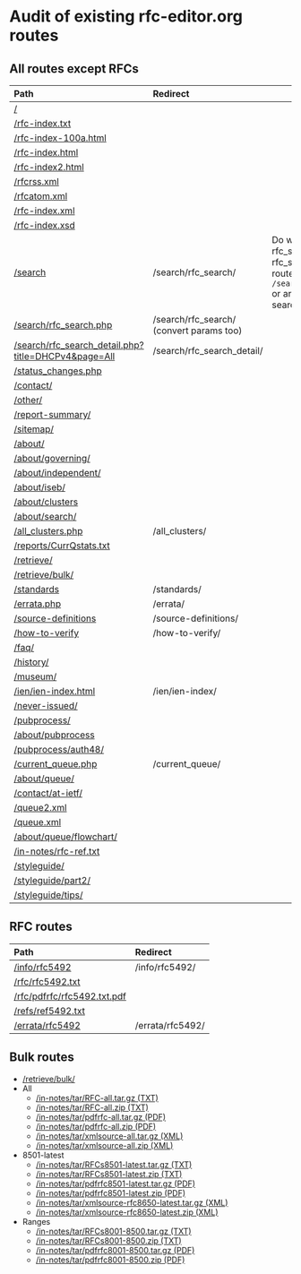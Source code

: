 # Audit of existing rfc-editor.org routes

## All routes except RFCs

| Path                                                                                                                                 | Redirect                                 | Notes                                                                                                                        |
| :----------------------------------------------------------------------------------------------------------------------------------- | :--------------------------------------- | ---------------------------------------------------------------------------------------------------------------------------- |
| [/](https://www.rfc-editor.org/)                                                                                                     |                                          |                                                                                                                              |
| [/rfc-index.txt](https://www.rfc-editor.org/rfc-index.txt)                                                                           |                                          |
| [/rfc-index-100a.html](https://www.rfc-editor.org/rfc-index-100a.html)                                                               |                                          |
| [/rfc-index.html](https://www.rfc-editor.org/rfc-index.html)                                                                         |                                          |
| [/rfc-index2.html](https://www.rfc-editor.org/rfc-index2.html)                                                                       |                                          |
| [/rfcrss.xml](https://www.rfc-editor.org/rfcrss.xml)                                                                                 |                                          |
| [/rfcatom.xml](https://www.rfc-editor.org/rfcatom.xml)                                                                               |                                          |
| [/rfc-index.xml](https://www.rfc-editor.org/rfc-index.xml)                                                                           |                                          |
| [/rfc-index.xsd](https://www.rfc-editor.org/rfc-index.xsd)                                                                           |                                          |
| [/search](https://www.rfc-editor.org/search)                                                                                         | /search/rfc_search/                      | Do we merge rfc_search.php and rfc_search_detail.php routes into eg `/search/rfc_search` or are there distinct search pages? |
| [/search/rfc_search.php](https://www.rfc-editor.org/search/rfc_search.php)                                                           | /search/rfc_search/ (convert params too) |
| [/search/rfc_search_detail.php?title=DHCPv4&page=All](https://www.rfc-editor.org/search/rfc_search_detail.php?title=DHCPv4&page=All) | /search/rfc_search_detail/               |
| [/status_changes.php](https://www.rfc-editor.org/status_changes.php)                                                                 |                                          |
| [/contact/](https://www.rfc-editor.org/contact/)                                                                                     |                                          |
| [/other/](https://www.rfc-editor.org/other/)                                                                                         |                                          |
| [/report-summary/](https://www.rfc-editor.org/report-summary/)                                                                       |                                          |
| [/sitemap/](https://www.rfc-editor.org/sitemap/)                                                                                     |                                          |
| [/about/](https://www.rfc-editor.org/about/)                                                                                         |                                          |
| [/about/governing/](https://www.rfc-editor.org/about/governing/)                                                                     |                                          |
| [/about/independent/](https://www.rfc-editor.org/about/independent/)                                                                 |                                          |
| [/about/iseb/](https://www.rfc-editor.org/about/iseb/)                                                                               |                                          |
| [/about/clusters](https://www.rfc-editor.org/about/clusters)                                                                         |                                          |
| [/about/search/](https://www.rfc-editor.org/about/search/)                                                                           |                                          |
| [/all_clusters.php](https://www.rfc-editor.org/all_clusters.php)                                                                     | /all_clusters/                           |
| [/reports/CurrQstats.txt](https://www.rfc-editor.org/reports/CurrQstats.txt)                                                         |                                          |
| [/retrieve/](https://www.rfc-editor.org/retrieve/)                                                                                   |                                          |
| [/retrieve/bulk/](https://www.rfc-editor.org/retrieve/bulk/)                                                                         |                                          |
| [/standards](https://www.rfc-editor.org/standards)                                                                                   | /standards/                              |
| [/errata.php](https://www.rfc-editor.org/errata.php)                                                                                 | /errata/                                 |
| [/source-definitions](https://www.rfc-editor.org/source-definitions)                                                                 | /source-definitions/                     |
| [/how-to-verify](https://www.rfc-editor.org/how-to-verify)                                                                           | /how-to-verify/                          |
| [/faq/](https://www.rfc-editor.org/faq/)                                                                                             |                                          |
| [/history/](https://www.rfc-editor.org/history/)                                                                                     |                                          |
| [/museum/](https://www.rfc-editor.org/in-notes/museum/)                                                                              |                                          |
| [/ien/ien-index.html](https://www.rfc-editor.org/ien/ien-index.html)                                                                 | /ien/ien-index/                          |
| [/never-issued/](https://www.rfc-editor.org/never-issued/)                                                                           |                                          |
| [/pubprocess/](https://www.rfc-editor.org/pubprocess/)                                                                               |                                          |
| [/about/pubprocess](https://www.rfc-editor.org/about/pubprocess)                                                                     |                                          |
| [/pubprocess/auth48/](https://www.rfc-editor.org/pubprocess/auth48/)                                                                 |                                          |
| [/current_queue.php](https://www.rfc-editor.org/current_queue.php)                                                                   | /current_queue/                          |
| [/about/queue/](https://www.rfc-editor.org/about/queue/)                                                                             |                                          |
| [/contact/at-ietf/](https://www.rfc-editor.org/contact/at-ietf/)                                                                     |                                          |
| [/queue2.xml](https://www.rfc-editor.org/queue2.xml)                                                                                 |                                          |
| [/queue.xml](https://www.rfc-editor.org/queue.xml)                                                                                   |                                          |
| [/about/queue/flowchart/](https://www.rfc-editor.org/about/queue/flowchart/)                                                         |                                          |
| [/in-notes/rfc-ref.txt](https://www.rfc-editor.org/in-notes/rfc-ref.txt)                                                             |                                          |
| [/styleguide/](https://www.rfc-editor.org/styleguide/)                                                                               |                                          |
| [/styleguide/part2/](https://www.rfc-editor.org/styleguide/part2/)                                                                   |                                          |
| [/styleguide/tips/](https://www.rfc-editor.org/styleguide/tips/)                                                                     |                                          |

## RFC routes

| Path                                                                                 | Redirect         |
| :----------------------------------------------------------------------------------- | :--------------- |
| [/info/rfc5492](https://www.rfc-editor.org/info/rfc5492)                             | /info/rfc5492/   |
| [/rfc/rfc5492.txt](https://www.rfc-editor.org/rfc/rfc5492.txt)                       |                  |
| [/rfc/pdfrfc/rfc5492.txt.pdf](https://www.rfc-editor.org/rfc/pdfrfc/rfc5492.txt.pdf) |                  |
| [/refs/ref5492.txt](https://www.rfc-editor.org/refs/ref5492.txt)                     |                  |
| [/errata/rfc5492](https://www.rfc-editor.org/errata/rfc5492)                         | /errata/rfc5492/ |

## Bulk routes

- [/retrieve/bulk/](https://www.rfc-editor.org/retrieve/bulk/)
- All
  - [/in-notes/tar/RFC-all.tar.gz (TXT)](https://www.rfc-editor.org/in-notes/tar/RFC-all.tar.gz)
  - [/in-notes/tar/RFC-all.zip (TXT)](https://www.rfc-editor.org/in-notes/tar/RFC-all.zip)
  - [/in-notes/tar/pdfrfc-all.tar.gz (PDF)](https://www.rfc-editor.org/in-notes/tar/pdfrfc-all.tar.gz)
  - [/in-notes/tar/pdfrfc-all.zip (PDF)](https://www.rfc-editor.org/in-notes/tar/pdfrfc-all.zip)
  - [/in-notes/tar/xmlsource-all.tar.gz (XML)](https://www.rfc-editor.org/in-notes/tar/xmlsource-all.tar.gz)
  - [/in-notes/tar/xmlsource-all.zip (XML)](https://www.rfc-editor.org/in-notes/tar/xmlsource-all.zip)
- 8501-latest
  - [/in-notes/tar/RFCs8501-latest.tar.gz (TXT)](https://www.rfc-editor.org/in-notes/tar/RFCs8501-latest.tar.gz)
  - [/in-notes/tar/RFCs8501-latest.zip (TXT)](https://www.rfc-editor.org/in-notes/tar/RFCs8501-latest.zip)
  - [/in-notes/tar/pdfrfc8501-latest.tar.gz (PDF)](https://www.rfc-editor.org/in-notes/tar/pdfrfc8501-latest.tar.gz)
  - [/in-notes/tar/pdfrfc8501-latest.zip (PDF)](https://www.rfc-editor.org/in-notes/tar/pdfrfc8501-latest.zip)
  - [/in-notes/tar/xmlsource-rfc8650-latest.tar.gz (XML)](https://www.rfc-editor.org/in-notes/tar/xmlsource-rfc8650-latest.tar.gz)
  - [/in-notes/tar/xmlsource-rfc8650-latest.zip (XML)](https://www.rfc-editor.org/in-notes/tar/xmlsource-rfc8650-latest.zip)
- Ranges
  - [/in-notes/tar/RFCs8001-8500.tar.gz (TXT)](https://www.rfc-editor.org/in-notes/tar/RFCs8001-8500.tar.gz)
  - [/in-notes/tar/RFCs8001-8500.zip (TXT)](https://www.rfc-editor.org/in-notes/tar/RFCs8001-8500.zip)
  - [/in-notes/tar/pdfrfc8001-8500.tar.gz (PDF)](https://www.rfc-editor.org/in-notes/tar/pdfrfc8001-8500.tar.gz)
  - [/in-notes/tar/pdfrfc8001-8500.zip (PDF)](https://www.rfc-editor.org/in-notes/tar/pdfrfc8001-8500.zip)

